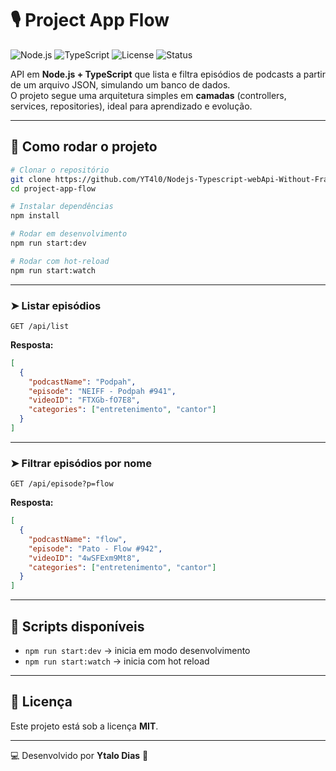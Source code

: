 # 🎙️ Project App Flow

![Node.js](https://img.shields.io/badge/Node.js-18.x-green?logo=node.js) ![TypeScript](https://img.shields.io/badge/TypeScript-5.x-blue?logo=typescript) ![License](https://img.shields.io/badge/license-MIT-lightgrey) ![Status](https://img.shields.io/badge/status-Em%20Desenvolvimento-yellow)

API em **Node.js + TypeScript** que lista e filtra episódios de podcasts a partir de um arquivo JSON, simulando um banco de dados.  
O projeto segue uma arquitetura simples em **camadas** (controllers, services, repositories), ideal para aprendizado e evolução.

---

## 🚀 Como rodar o projeto

```bash
# Clonar o repositório
git clone https://github.com/YT4l0/Nodejs-Typescript-webApi-Without-Frameworks.git
cd project-app-flow

# Instalar dependências
npm install

# Rodar em desenvolvimento
npm run start:dev

# Rodar com hot-reload
npm run start:watch

````

---


### ➤ Listar episódios

`GET /api/list`

**Resposta:**

```json
[
  {
    "podcastName": "Podpah",
    "episode": "NEIFF - Podpah #941",
    "videoID": "FTXGb-fO7E8",
    "categories": ["entretenimento", "cantor"]
  }
]
```

---

### ➤ Filtrar episódios por nome

`GET /api/episode?p=flow `

**Resposta:**

```json
[
  {
    "podcastName": "flow",
    "episode": "Pato - Flow #942",
    "videoID": "4wSFExm9Mt8",
    "categories": ["entretenimento", "cantor"]
  }
]
```

---


## 📜 Scripts disponíveis

* `npm run start:dev` → inicia em modo desenvolvimento
* `npm run start:watch` → inicia com hot reload


---


## 📄 Licença

Este projeto está sob a licença **MIT**.

---

💻 Desenvolvido por **Ytalo Dias** 🚀


